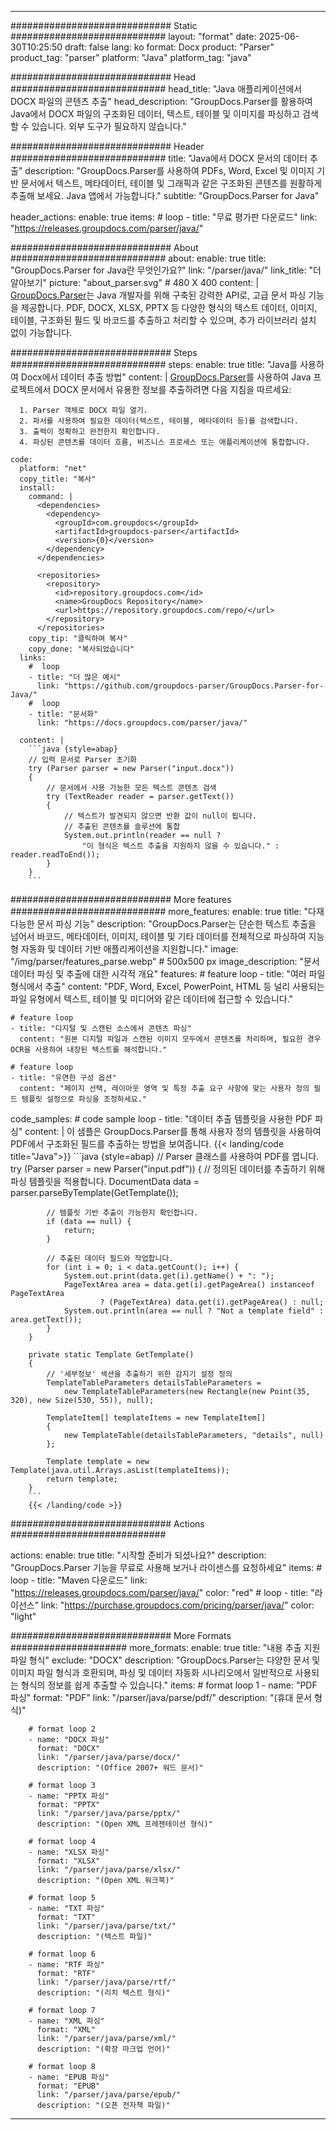 


---
############################# Static ############################
layout: "format"
date:  2025-06-30T10:25:50
draft: false
lang: ko
format: Docx
product: "Parser"
product_tag: "parser"
platform: "Java"
platform_tag: "java"

############################# Head ############################
head_title: "Java 애플리케이션에서 DOCX 파일의 콘텐츠 추출"
head_description: "GroupDocs.Parser를 활용하여 Java에서 DOCX 파일의 구조화된 데이터, 텍스트, 테이블 및 이미지를 파싱하고 검색할 수 있습니다. 외부 도구가 필요하지 않습니다."

############################# Header ############################
title: "Java에서 DOCX 문서의 데이터 추출" 
description: "GroupDocs.Parser를 사용하여 PDFs, Word, Excel 및 이미지 기반 문서에서 텍스트, 메타데이터, 테이블 및 그래픽과 같은 구조화된 콘텐츠를 원활하게 추출해 보세요. Java 앱에서 가능합니다."
subtitle: "GroupDocs.Parser for Java" 

header_actions:
  enable: true
  items:
    #  loop
    - title: "무료 평가판 다운로드"
      link: "https://releases.groupdocs.com/parser/java/"
      
############################# About ############################
about:
    enable: true
    title: "GroupDocs.Parser for Java란 무엇인가요?"
    link: "/parser/java/"
    link_title: "더 알아보기"
    picture: "about_parser.svg" # 480 X 400
    content: |
       [GroupDocs.Parser](/parser/java/)는 Java 개발자를 위해 구축된 강력한 API로, 고급 문서 파싱 기능을 제공합니다. PDF, DOCX, XLSX, PPTX 등 다양한 형식의 텍스트 데이터, 이미지, 테이블, 구조화된 필드 및 바코드를 추출하고 처리할 수 있으며, 추가 라이브러리 설치 없이 가능합니다.

############################# Steps ############################
steps:
    enable: true
    title: "Java를 사용하여 Docx에서 데이터 추출 방법"
    content: |
      [GroupDocs.Parser](/parser/java/)를 사용하여 Java 프로젝트에서 DOCX 문서에서 유용한 정보를 추출하려면 다음 지침을 따르세요:
      
      1. Parser 객체로 DOCX 파일 열기.
      2. 파서를 사용하여 필요한 데이터(텍스트, 테이블, 메타데이터 등)를 검색합니다.
      3. 출력이 정확하고 완전한지 확인합니다.
      4. 파싱된 콘텐츠를 데이터 흐름, 비즈니스 프로세스 또는 애플리케이션에 통합합니다.
   
    code:
      platform: "net"
      copy_title: "복사"
      install:
        command: |
          <dependencies>
            <dependency>
              <groupId>com.groupdocs</groupId>
              <artifactId>groupdocs-parser</artifactId>
              <version>{0}</version>
            </dependency>
          </dependencies>

          <repositories>
            <repository>
              <id>repository.groupdocs.com</id>
              <name>GroupDocs Repository</name>
              <url>https://repository.groupdocs.com/repo/</url>
            </repository>
          </repositories>
        copy_tip: "클릭하여 복사"
        copy_done: "복사되었습니다"
      links:
        #  loop
        - title: "더 많은 예시"
          link: "https://github.com/groupdocs-parser/GroupDocs.Parser-for-Java/"
        #  loop
        - title: "문서화"
          link: "https://docs.groupdocs.com/parser/java/"
          
      content: |
        ```java {style=abap}
        // 입력 문서로 Parser 초기화
        try (Parser parser = new Parser("input.docx"))
        {
            // 문서에서 사용 가능한 모든 텍스트 콘텐츠 검색
            try (TextReader reader = parser.getText())
            {
                // 텍스트가 발견되지 않으면 반환 값이 null이 됩니다.
                // 추출된 콘텐츠를 솔루션에 통합
                System.out.println(reader == null ? 
                    "이 형식은 텍스트 추출을 지원하지 않을 수 있습니다." : reader.readToEnd());
            }
        }
        ```            

############################# More features ############################
more_features:
  enable: true
  title: "다재다능한 문서 파싱 기능"
  description: "GroupDocs.Parser는 단순한 텍스트 추출을 넘어서 바코드, 메타데이터, 이미지, 테이블 및 기타 데이터를 전체적으로 파싱하여 지능형 자동화 및 데이터 기반 애플리케이션을 지원합니다."
  image: "/img/parser/features_parse.webp" # 500x500 px
  image_description: "문서 데이터 파싱 및 추출에 대한 시각적 개요"
  features:
    # feature loop
    - title: "여러 파일 형식에서 추출"
      content: "PDF, Word, Excel, PowerPoint, HTML 등 널리 사용되는 파일 유형에서 텍스트, 테이블 및 미디어와 같은 데이터에 접근할 수 있습니다."

    # feature loop
    - title: "디지털 및 스캔된 소스에서 콘텐츠 파싱"
      content: "원본 디지털 파일과 스캔된 이미지 모두에서 콘텐츠를 처리하며, 필요한 경우 OCR을 사용하여 내장된 텍스트를 해석합니다."

    # feature loop
    - title: "유연한 구성 옵션"
      content: "페이지 선택, 레이아웃 영역 및 특정 추출 요구 사항에 맞는 사용자 정의 필드 템플릿 설정으로 파싱을 조정하세요."
      
  code_samples:
    # code sample loop
    - title: "데이터 추출 템플릿을 사용한 PDF 파싱"
      content: |
        이 샘플은 GroupDocs.Parser를 통해 사용자 정의 템플릿을 사용하여 PDF에서 구조화된 필드를 추출하는 방법을 보여줍니다.
        {{< landing/code title="Java">}}
        ```java {style=abap}
        //  Parser 클래스를 사용하여 PDF를 엽니다.
        try (Parser parser = new Parser("input.pdf"))
        {
            // 정의된 데이터를 추출하기 위해 파싱 템플릿을 적용합니다.
            DocumentData data = parser.parseByTemplate(GetTemplate());

            // 템플릿 기반 추출이 가능한지 확인합니다.
            if (data == null) {
                return;
            }

            // 추출된 데이터 필드와 작업합니다.
            for (int i = 0; i < data.getCount(); i++) {
                System.out.print(data.get(i).getName() + ": ");
                PageTextArea area = data.get(i).getPageArea() instanceof PageTextArea
                        ? (PageTextArea) data.get(i).getPageArea() : null;
                System.out.println(area == null ? "Not a template field" : area.getText());
            }
        }

        private static Template GetTemplate()
        {
            // '세부정보' 섹션을 추출하기 위한 감지기 설정 정의
            TemplateTableParameters detailsTableParameters = 
                new TemplateTableParameters(new Rectangle(new Point(35, 320), new Size(530, 55)), null);

            TemplateItem[] templateItems = new TemplateItem[]
            {
                new TemplateTable(detailsTableParameters, "details", null)
            };

            Template template = new Template(java.util.Arrays.asList(templateItems));
            return template;
        }
        ```
        {{< /landing/code >}}


############################# Actions ############################

actions:
  enable: true
  title: "시작할 준비가 되셨나요?"
  description: "GroupDocs.Parser 기능을 무료로 사용해 보거나 라이센스를 요청하세요"
  items:
    #  loop
    - title: "Maven 다운로드"
      link: "https://releases.groupdocs.com/parser/java/"
      color: "red"
        #  loop
    - title: "라이선스"
      link: "https://purchase.groupdocs.com/pricing/parser/java/"
      color: "light"


############################# More Formats #####################
more_formats:
    enable: true
    title: "내용 추출 지원 파일 형식"
    exclude: "DOCX"
    description: "GroupDocs.Parser는 다양한 문서 및 이미지 파일 형식과 호환되며, 파싱 및 데이터 자동화 시나리오에서 일반적으로 사용되는 형식의 정보를 쉽게 추출할 수 있습니다."
    items: 
        # format loop 1
        - name: "PDF 파싱"
          format: "PDF"
          link: "/parser/java/parse/pdf/"
          description: "(휴대 문서 형식)"
          
        # format loop 2
        - name: "DOCX 파싱"
          format: "DOCX"
          link: "/parser/java/parse/docx/"
          description: "(Office 2007+ 워드 문서)"
          
        # format loop 3
        - name: "PPTX 파싱"
          format: "PPTX"
          link: "/parser/java/parse/pptx/"
          description: "(Open XML 프레젠테이션 형식)"
          
        # format loop 4
        - name: "XLSX 파싱"
          format: "XLSX"
          link: "/parser/java/parse/xlsx/"
          description: "(Open XML 워크북)"
          
        # format loop 5
        - name: "TXT 파싱"
          format: "TXT"
          link: "/parser/java/parse/txt/"
          description: "(텍스트 파일)"
          
        # format loop 6
        - name: "RTF 파싱"
          format: "RTF"
          link: "/parser/java/parse/rtf/"
          description: "(리치 텍스트 형식)"
          
        # format loop 7
        - name: "XML 파싱"
          format: "XML"
          link: "/parser/java/parse/xml/"
          description: "(확장 마크업 언어)"
          
        # format loop 8
        - name: "EPUB 파싱"
          format: "EPUB"
          link: "/parser/java/parse/epub/"
          description: "(오픈 전자책 파일)"
         
          

---